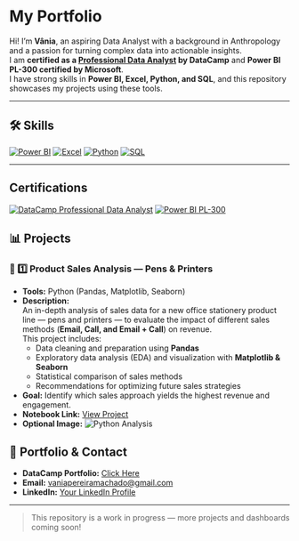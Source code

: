 # My Portfolio

Hi! I’m **Vânia**, an aspiring Data Analyst with a background in Anthropology and a passion for turning complex data into actionable insights.  
I am **certified as a [Professional Data Analyst](https://www.datacamp.com/certificate/DA0027508810449) by DataCamp** and **Power BI PL-300 certified by Microsoft**.  
I have strong skills in **Power BI, Excel, Python, and SQL**, and this repository showcases my projects using these tools.

---

## 🛠️ Skills 

[![Power BI](https://img.shields.io/badge/Power%20BI-%230076D6?style=for-the-badge&logo=power-bi&logoColor=white)](https://powerbi.microsoft.com/) 
[![Excel](https://img.shields.io/badge/Excel-%231D6F42?style=for-the-badge&logo=microsoft-excel&logoColor=white)](https://www.microsoft.com/en-us/microsoft-365/excel)
[![Python](https://img.shields.io/badge/Python-%2314354C?style=for-the-badge&logo=python&logoColor=white)](https://www.python.org/) 
[![SQL](https://img.shields.io/badge/SQL-%23007ACC?style=for-the-badge&logo=postgresql&logoColor=white)](https://www.postgresql.org/)


---

## Certifications
[![DataCamp Professional Data Analyst](https://img.shields.io/badge/DataCamp-Professional%20Data%20Analyst-brightgreen)](https://www.datacamp.com/profile)
[![Power BI PL-300](https://img.shields.io/badge/Microsoft-PL--300%20Certified-blue)](https://learn.microsoft.com/en-us/certifications/power-bi-data-analyst/)

## 📊 Projects

### 🐍 1️⃣ Product Sales Analysis — Pens & Printers
- **Tools:** Python (Pandas, Matplotlib, Seaborn)  
- **Description:**  
  An in-depth analysis of sales data for a new office stationery product line — pens and printers — to evaluate the impact of different sales methods (**Email, Call, and Email + Call**) on revenue.  
  This project includes:
  - Data cleaning and preparation using **Pandas**  
  - Exploratory data analysis (EDA) and visualization with **Matplotlib & Seaborn**  
  - Statistical comparison of sales methods  
  - Recommendations for optimizing future sales strategies  
- **Goal:** Identify which sales approach yields the highest revenue and engagement.  
- **Notebook Link:** [View Project](https://github.com/vaniamachado/Product-Sales-Analysis-Pens-Printers)  
- **Optional Image:** ![Python Analysis](04_Images/python_sales_analysis.png)

## 🔗 Portfolio & Contact

- **DataCamp Portfolio:** [Click Here](https://www.datacamp.com/portfolio/vaniapereiramachado)  
- **Email:** vaniapereiramachado@gmail.com  
- **LinkedIn:** [Your LinkedIn Profile](https://www.linkedin.com/in/yourusername)  

---

> This repository is a work in progress — more projects and dashboards coming soon!
